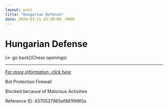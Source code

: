 ```yaml
---
layout: post
title: "Hungarian Defense"
date: 2024-03-11 23:30:09 -0000
---
```

Hungarian Defense
==============

[<- go back](Chess openings)
***
*[For more information, click here](https://www.thechesswebsite.com/the-hungarian-defense/)*

Bot Protection Firewall

Blocked because of Malicious Activities

Reference ID: 4370537965ef861f99f0a

